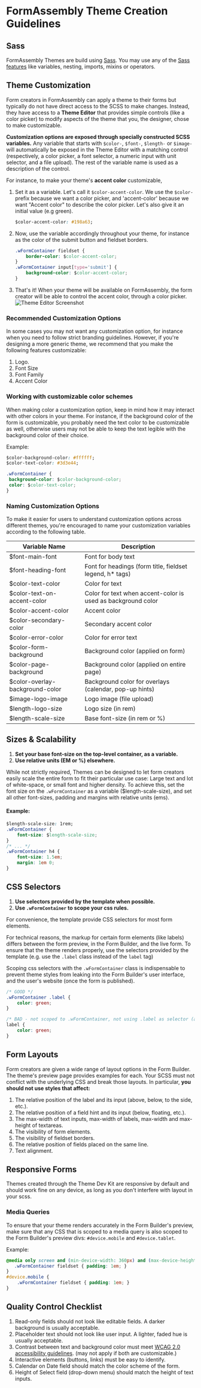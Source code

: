 # FormAssembly Theme Creation Guidelines

## Sass 

FormAssembly Themes are build using [Sass](https://sass-lang.com/). 
You may use any of the [Sass features](https://sass-lang.com/guide) like variables, nesting, imports, mixins or 
operators. 

## Theme Customization

Form creators in FormAssembly can apply a theme to their forms but typically do not have direct access to the SCSS to 
make changes. Instead, they have access to a **Theme Editor** that provides simple controls (like a color picker) to 
modify aspects of the theme that you, the designer, chose to make customizable.

**Customization options are exposed through specially constructed SCSS variables.** 
Any variable that starts with `$color-`, `$font-`, `$length-` or `$image-` will automatically be exposed in the 
Theme Editor with a matching control (respectively, a color picker, a font selector, a numeric input with unit selector, 
and a file upload). The rest of the variable name is used as a description of the control.
 
For instance, to make your theme's **accent color** customizable, 

1. Set it as a variable. Let's call it `$color-accent-color`. We use the `$color-` prefix because we want a color 
picker, and 'accent-color' because we want "Accent color" to describe the color picker.  Let's also give it an 
initial value (e.g green).
   ```css
   $color-accent-color: #198a63; 
   ```
2. Now, use the variable accordingly throughout your theme, for instance as the color of the submit button and fieldset 
borders.
   ```css
   .wFormContainer fieldset {
       border-color: $color-accent-color; 
   }
   .wFormContainer input[type='submit'] {
       background-color: $color-accent-color;
   }
   ```
3. That's it! When your theme will be available on FormAssembly, the form creator will be able to control the accent 
color, through a color picker. 
   ![Theme Editor Screenshot](./theme-editor-screenshot.png "Theme Editor Screenshot")

### Recommended Customization Options

In some cases you may not want any customization option, for instance when you need to follow strict branding 
guidelines. However, if you're designing a more generic theme, we recommend that you make the following
features customizable: 

1. Logo. 
2. Font Size
3. Font Family
4. Accent Color

### Working with customizable color schemes

When making color a customization option, keep in mind how it may interact with other colors in your theme. For 
instance, if the background color of the form is customizable, you probably need the text color to be customizable as 
well, otherwise users may not be able to keep the text legible with the background color of their choice.   
 
 Example:
 
 ```css
$color-background-color: #ffffff;
$color-text-color: #3d3e44;

.wFormContainer { 
  background-color: $color-background-color;
  color: $color-text-color; 
}
```

### Naming Customization Options

To make it easier for users to understand customization options across different themes, you're encouraged to name your
customization variables according to the following table.

| Variable Name   | Description  |
| ------------- | ------------- | 
| $font-main-font | Font for body text |
| $font-heading-font | Font for headings (form title, fieldset legend, h* tags) |
| $color-text-color | Color for text |
| $color-text-on-accent-color | Color for text when accent-color is used as background color
| $color-accent-color | Accent color
| $color-secondary-color | Secondary accent color
| $color-error-color | Color for error text
| $color-form-background | Background color  (applied on form)
| $color-page-background | Background color  (applied on entire page)
| $color-overlay-background-color | Background color for overlays (calendar, pop-up hints)
| $image-logo-image | Logo image (file upload)
| $length-logo-size | Logo size (in rem)
| $length-scale-size | Base font-size (in rem or %)

## Sizes & Scalability

1. **Set your base font-size on the top-level container, as a variable.**
2. **Use relative units (EM or %) elsewhere.**

While not strictly required, Themes can be designed to let form creators easily scale the entire form to fit their 
particular use case: Large text and lot of white-space, or small font and higher density. To achieve this, set 
the font size on the `.wFormContainer` as a variable ($length-scale-size), and set all other font-sizes, padding and 
margins with relative units (ems).  

#### Example:
```css
$length-scale-size: 1rem; 
.wFormContainer {
	font-size: $length-scale-size;
}
/* ... */
.wFormContainer h4 { 
    font-size: 1.5em; 
    margin: 1em 0; 
}
```

## CSS Selectors
1. **Use selectors provided by the template when possible.**
2. **Use `.wFormContainer` to scope your css rules.**

For convenience, the template provide CSS selectors for most form elements. 

For technical reasons, the markup for certain form elements (like labels) differs between the form preview, in the Form Builder, and the live form. To ensure that the theme renders properly, use the selectors provided by the template (e.g. use the `.label` class instead of the `label` tag)

Scoping css selectors with the  `.wFormContainer` class is indispensable to prevent theme styles from leaking into the Form Builder's user interface, and  the user's website (once the form is published). 

```css
/* GOOD */
.wFormContainer .label {
	color: green;
}

/* BAD - not scoped to .wFormContainer, not using .label as selector (as provided by template) */
label {
	color: green;
}
```
## Form Layouts

Form creators are given a wide range of layout options in the Form Builder. The theme's preview page  provides examples 
for each. Your SCSS must not conflict with the underlying CSS and break those layouts. In particular,
**you should not use styles that affect:**
1. The relative position of the label and its input (above, below, to the side, etc.).
2. The relative position of a field hint and its input (below, floating, etc.).
3. The max-width of text inputs, max-width of labels, max-width and max-height of textareas.
4. The visibility of form elements.
5. The visibility of fieldset borders.
6. The relative position of fields placed on the same line.
7. Text alignment. 

## Responsive Forms

Themes created through the Theme Dev Kit are responsive by default and should work fine on any device, as long as you
don't interfere with layout in your scss.  

### Media Queries

To ensure that your theme renders accurately in the Form Builder's preview, make sure that any CSS that is scoped to
a media query is also scoped to the Form Builder's preview divs: `#device.mobile` and `#device.tablet`.

Example:
```css
@media only screen and (min-device-width: 360px) and (max-device-height: 640px) and (orientation : portrait) {
   .wFormContainer fieldset { padding: 1em; }
}
#device.mobile {
    .wFormContainer fieldset { padding: 1em; }
}
```

## Quality Control Checklist

1. Read-only fields should not look like editable fields. A darker background is usually acceptable.
2. Placeholder text should not look like user input. A lighter, faded hue is usually acceptable.
4. Contrast between text and background color must meet [WCAG 2.0 accessibility guidelines](https://www.w3.org/WAI/tips/designing/#provide-sufficient-contrast-between-foreground-and-background).
(may not apply if both are customizable.)
5. Interactive elements (buttons, links) must be easy to identify.
6. Calendar on Date field should match the color scheme of the form.
7. Height of Select field (drop-down menu) should match the height of text inputs.
